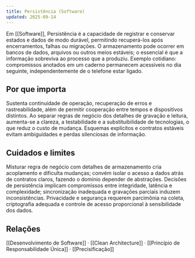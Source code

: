 ```yaml
---
title: Persistência (Software)
updated: 2025-09-14
---
```


Em [[Software]], Persistência é a capacidade de registrar e conservar estados e dados de modo durável, permitindo recuperá-los após encerramentos, falhas ou migrações. O armazenamento pode ocorrer em bancos de dados, arquivos ou outros meios estáveis; o essencial é que a informação sobreviva ao processo que a produziu. Exemplo cotidiano: compromissos anotados em um caderno permanecem acessíveis no dia seguinte, independentemente de o telefone estar ligado.

## Por que importa

Sustenta continuidade de operação, recuperação de erros e rastreabilidade, além de permitir cooperação entre tempos e dispositivos distintos. Ao separar regras de negócio dos detalhes de gravação e leitura, aumenta-se a clareza, a testabilidade e a substituibilidade de tecnologias, o que reduz o custo de mudança. Esquemas explícitos e contratos estáveis evitam ambiguidades e perdas silenciosas de informação.

## Cuidados e limites

Misturar regra de negócio com detalhes de armazenamento cria acoplamento e dificulta mudanças; convém isolar o acesso a dados atrás de contratos claros, fazendo o domínio depender de abstrações. Decisões de persistência implicam compromissos entre integridade, latência e complexidade; sincronização inadequada e gravações parciais induzem inconsistências. Privacidade e segurança requerem parcimônia na coleta, criptografia adequada e controle de acesso proporcional à sensibilidade dos dados.

## Relações
[[Desenvolvimento de Software]] · [[Clean Architecture]] · [[Princípio de Responsabilidade Única]] · [[Precisificação]]

